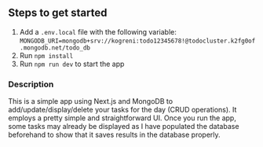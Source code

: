 ## Steps to get started
1. Add a `.env.local` file with the following variable: `MONGODB_URI=mongodb+srv://kogreni:todo12345678!@todocluster.k2fg0of.mongodb.net/todo_db`
2. Run `npm install`
3. Run `npm run dev` to start the app

### Description
This is a simple app using Next.js and MongoDB to add/update/display/delete your tasks for the day (CRUD operations). It employs a pretty simple and straightforward UI.
Once you run the app, some tasks may already be displayed as I have populated the database beforehand to show that it saves results in the database properly.
